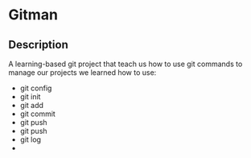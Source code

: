 # Gitman

## Description

A learning-based git project that teach us how to use git commands to manage our projects we learned how to use:

* git config  
* git init
* git add
* git commit
* git push
* git push
* git log
* 
